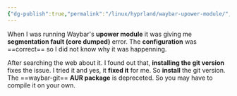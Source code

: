 ```yaml
---
{"dg-publish":true,"permalink":"/linux/hyprland/waybar-upower-module/","noteIcon":""}
---
```


When I was running Waybar's **upower module** it was giving me **segmentation fault (core dumped)** error. The **configuration** was ==correct== so I did not know why it was happenning.

After searching the web about it. I found out that, **installing the git version** fixes the issue. I tried it and yes, it **fixed it** for me. So **install** the git version. The ==waybar-git== **AUR package** is depreceted. So you may have to compile it on your own. 